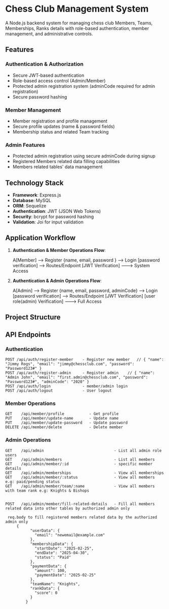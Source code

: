 # Chess Club Management System

A Node.js backend system for managing chess club Members, Teams, Memberships, Ranks details with role-based authentication, member management, and administrative controls.

##  Features

### Authentication & Authorization
- Secure JWT-based authentication
- Role-based access control (Admin/Member)
- Protected admin registration system  (adminCode required for admin registration)
- Secure password hashing


### Member Management
- Member registration and profile management
- Secure profile updates (name & password fields)
- Membership status and related Team tracking


### Admin Features
- Protected admin registration using secure adminCode during signup
- Registered Members related data filling capabilities
- Members related tables' data management


##  Technology Stack
- **Framework**: Express.js
- **Database**: MySQL 
- **ORM**: Sequelize
- **Authentication**: JWT (JSON Web Tokens)
- **Security**: bcrypt for password hashing
- **Validation**: Joi for input validation


##  Application Workflow

1. **Authentication & Member Operations Flow**:

   A[Member] --> Register  {name, email, password }  --> Login [password verification] --> Routes/Endpoint  [JWT Verification]  ---> System Access
   

2. **Authentication & Admin Operations Flow**:

   A[Admin] --> Register {name, email, password, adminCode}  --> Login [password verification] --> Routes/Endpoint [JWT Verification] [user role(admin) Verification] ---> Full Access 



##  Project Structure
##  API Endpoints

### Authentication
```
POST /api/auth/register-member    - Register new member   // { "name": "Jimmy Rogs", "email": "jimmy@chessclub.com", "password": "Password123#" }
POST /api/auth/register-admin     - Register admin    // { "name": "Admin John", "email": "first.admin@chessclub.com", "password": "Password123#", "adminCode": "2020" }
POST /api/auth/login              - member/admin login
POST /api/auth/logout             - User logout
```

### Member Operations
```
GET    /api/member/profile           - Get profile
PUT    /api/member/update-name       - Update name
PUT    /api/member/update-password   - Update password
DELETE /api/member/delete            - Delete member
```

### Admin Operations
```
GET    /api/admin                               - List all admin role users
GET    /api/admin/members                       - List all members
GET    /api/admin/member/:id                    - specific member details
GET    /api/admin/memberships                   - View all memberships
GET    /api/admin/member/:status                - View all members e.g: paid/pending status
GET    /api/admin/member/team/:name             - View all members with team rank e.g: Knights & Bishops


POST   /api/admin/member/fill-related-details   - Fill all members related data into other tables by authorized admin only

 req.body to fill registered members related data by the authorized admin only
     {
           "userData": {
             "email": "newemail@example.com"
           },
           "membershipData": {
             "startDate": "2025-02-25",
             "endDate": "2025-04-30",
             "status": "Paid"
           },
           "paymentData": {
             "amount": 100,
             "paymentDate": "2025-02-25"
           },
           "teamName": "Knights",
           "rankData": {
             "score": 0
           }
         }
```
